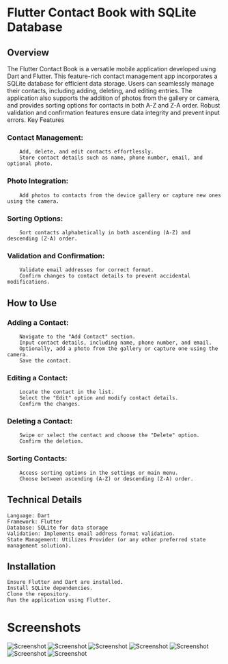 # Flutter Contact Book with SQLite Database

## Overview

The Flutter Contact Book is a versatile mobile application developed using Dart and Flutter. This feature-rich contact management app incorporates a SQLite database for efficient data storage. Users can seamlessly manage their contacts, including adding, deleting, and editing entries. The application also supports the addition of photos from the gallery or camera, and provides sorting options for contacts in both A-Z and Z-A order. Robust validation and confirmation features ensure data integrity and prevent input errors.
Key Features

  ### Contact Management:
        Add, delete, and edit contacts effortlessly.
        Store contact details such as name, phone number, email, and optional photo.

  ### Photo Integration:
        Add photos to contacts from the device gallery or capture new ones using the camera.

 ###  Sorting Options:
        Sort contacts alphabetically in both ascending (A-Z) and descending (Z-A) order.

 ###   Validation and Confirmation:
        Validate email addresses for correct format.
        Confirm changes to contact details to prevent accidental modifications.

## How to Use

  ###  Adding a Contact:
        Navigate to the "Add Contact" section.
        Input contact details, including name, phone number, and email.
        Optionally, add a photo from the gallery or capture one using the camera.
        Save the contact.

   ### Editing a Contact:
        Locate the contact in the list.
        Select the "Edit" option and modify contact details.
        Confirm the changes.

  ###  Deleting a Contact:
        Swipe or select the contact and choose the "Delete" option.
        Confirm the deletion.

   ### Sorting Contacts:
        Access sorting options in the settings or main menu.
        Choose between ascending (A-Z) or descending (Z-A) order.

## Technical Details

    Language: Dart
    Framework: Flutter
    Database: SQLite for data storage
    Validation: Implements email address format validation.
    State Management: Utilizes Provider (or any other preferred state management solution).

## Installation

    Ensure Flutter and Dart are installed.
    Install SQLite dependencies.
    Clone the repository.
    Run the application using Flutter.

# Screenshots
![Screenshot](/screens_for_README/cont_book_main_screen.png)
![Screenshot](/screens_for_README/cont_book_choise_screen.png)
![Screenshot](/screens_for_README/cont_book_camera_screen.png)
![Screenshot](/screens_for_README/cont_book_editing_screen.png)
![Screenshot](/screens_for_README/cont_book_comfirmation_screen.png)
![Screenshot](/screens_for_README/cont_book_sort_screen.png)
![Screenshot](/screens_for_README/cont_book_validation_while_editing_screen.png)

